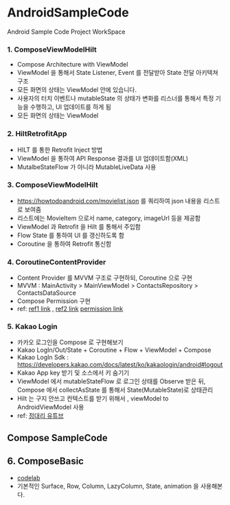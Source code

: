 # AndroidSampleCode
Android Sample Code Project WorkSpace

### 1. ComposeViewModelHilt
- Compose Architecture with ViewModel
- ViewModel 을 통해서 State Listener, Event 를 전달받아 State 전달 아키텍쳐 구조
- 모든 화면의 상태는 ViewModel 안에 있습니다. 
- 사용자의 터치 이벤트나 mutableState 의 상태가 변화를 리스너를 통해서 특정 기능을 수행하고, UI 업데이트를 하게 됨
- 모든 화면의 상태는 ViewModel

### 2. HiltRetrofitApp
- HILT 를 통한 Retrofit Inject 방법
- ViewModel 을 통하여 API Response 결과를 UI 업데이트함(XML)
- MutalbeStateFlow 가 아니라 MutableLiveData 사용

### 3. ComposeViewModelHilt
- https://howtodoandroid.com/movielist.json 를 쿼리하여 json 내용을 리스트로 보여줌
- 리스트에는 MovieItem 으로서 name, category, imageUrl 등을 제공함
- ViewModel 과 Retrofit 을 Hilt 를 통해서 주입함
- Flow State 를 통하여 UI 를 갱신하도록 함
- Coroutine 을 통하여 Retrofit 통신함


### 4. CoroutineContentProvider
- Content Provider 를 MVVM 구조로 구현하되, Coroutine 으로 구현
- MVVM : MainActivity > MainViewModel > ContactsRepository > ContactsDataSource
- Compose Permission 구현
- ref: [ref1 link](https://jossypaul.medium.com/loading-data-from-contentprovider-using-coroutines-and-livedata-34aa5e79b8ba) , 
       [ref2 link](https://velog.io/@cchloe2311/%EC%95%88%EB%93%9C%EB%A1%9C%EC%9D%B4%EB%93%9C-ContentProvider)
       [permission link](https://google.github.io/accompanist/permissions/)

### 5. Kakao Login
- 카카오 로그인을 Compose 로 구현해보기
- Kakao LogIn/Out/State + Coroutine + Flow + ViewModel + Compose
- Kakao LogIn Sdk : https://developers.kakao.com/docs/latest/ko/kakaologin/android#logout
- Kakao App key 받기 및 소스에서 키 숨기기
- ViewModel 에서 mutableStateFlow 로 로그인 상태를 Observe 받은 뒤, Compose 에서 collectAsState 를 통해서 State(MutableState)로 상태관리
- Hilt 는 구지 안쓰고 컨텍스트를 받기 위해서 , viewModel to AndroidViewModel 사용
- ref: [정대리 유튜브](https://www.youtube.com/watch?v=LV0pcMuBUKI&list=PLgOlaPUIbynpFHXeEORmvIOoiNVgSsWeq&index=29)

## Compose SampleCode
## 6. ComposeBasic
- [codelab](https://developer.android.com/courses/pathways/compose#article-https://developer.android.com/jetpack/compose/tutorial)
- 기본적인 Surface, Row, Column, LazyColumn, State, animation 을 사용해본다.
